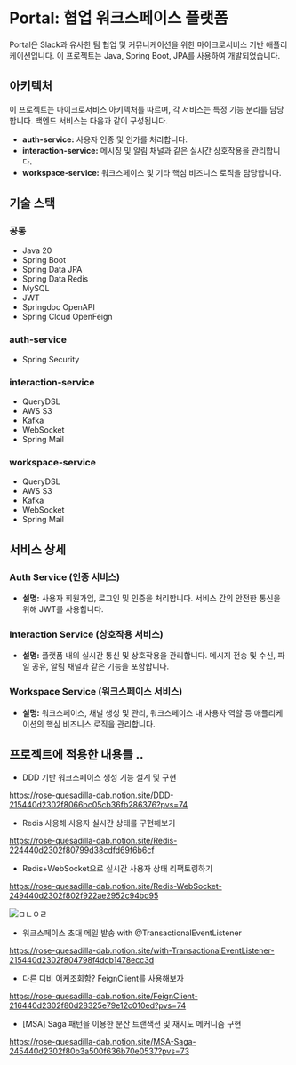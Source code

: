 # Portal: 협업 워크스페이스 플랫폼

Portal은 Slack과 유사한 팀 협업 및 커뮤니케이션을 위한 마이크로서비스 기반 애플리케이션입니다. 이 프로젝트는 Java, Spring Boot, JPA를 사용하여 개발되었습니다.

## 아키텍처

이 프로젝트는 마이크로서비스 아키텍처를 따르며, 각 서비스는 특정 기능 분리를 담당합니다. 백엔드 서비스는 다음과 같이 구성됩니다.

*   **auth-service:** 사용자 인증 및 인가를 처리합니다.
*   **interaction-service:** 메시징 및 알림 채널과 같은 실시간 상호작용을 관리합니다.
*   **workspace-service:** 워크스페이스 및 기타 핵심 비즈니스 로직을 담당합니다.

## 기술 스택

### 공통
*   Java 20
*   Spring Boot
*   Spring Data JPA
*   Spring Data Redis
*   MySQL
*   JWT
*   Springdoc OpenAPI
*   Spring Cloud OpenFeign

### auth-service
*   Spring Security

### interaction-service
*   QueryDSL
*   AWS S3
*   Kafka
*   WebSocket
*   Spring Mail

### workspace-service
*   QueryDSL
*   AWS S3
*   Kafka
*   WebSocket
*   Spring Mail

## 서비스 상세

### Auth Service (인증 서비스)

*   **설명:** 사용자 회원가입, 로그인 및 인증을 처리합니다. 서비스 간의 안전한 통신을 위해 JWT를 사용합니다.

### Interaction Service (상호작용 서비스)

*   **설명:** 플랫폼 내의 실시간 통신 및 상호작용을 관리합니다. 메시지 전송 및 수신, 파일 공유, 알림 채널과 같은 기능을 포함합니다.

### Workspace Service (워크스페이스 서비스)

*   **설명:** 워크스페이스, 채널 생성 및 관리, 워크스페이스 내 사용자 역할 등 애플리케이션의 핵심 비즈니스 로직을 관리합니다.

## 프로젝트에 적용한 내용들 ..

- DDD 기반 워크스페이스 생성 기능 설계 및 구현

https://rose-quesadilla-dab.notion.site/DDD-215440d2302f8066bc05cb36fb286376?pvs=74

- Redis 사용해 사용자 실시간 상태를 구현해보기

https://rose-quesadilla-dab.notion.site/Redis-224440d2302f80799d38cdfd69f6b6cf

- Redis+WebSocket으로 실시간 사용자 상태 리팩토링하기 

https://rose-quesadilla-dab.notion.site/Redis-WebSocket-249440d2302f802f922ae2952c94bd95

![ㅁㄴㅇㄹ](https://github.com/user-attachments/assets/61d51698-fecc-4b44-aec1-baeacae56da7)

- 워크스페이스 초대 메일 발송 with @TransactionalEventListener

https://rose-quesadilla-dab.notion.site/with-TransactionalEventListener-215440d2302f804798f4dcb1478ecc3d

- 다른 디비 어케조회함? FeignClient를 사용해보자

https://rose-quesadilla-dab.notion.site/FeignClient-216440d2302f80d28325e79e12c010ed?pvs=74

- [MSA] Saga 패턴을 이용한 분산 트랜잭션 및 재시도 메커니즘 구현

https://rose-quesadilla-dab.notion.site/MSA-Saga-245440d2302f80b3a500f636b70e0537?pvs=73


